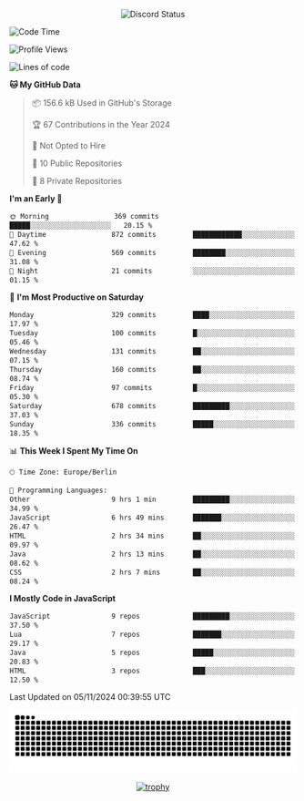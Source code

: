 <!-- Discord Status -->
<p align="center">
  <img src="https://lanyard.cnrad.dev/api/531896089096486922?borderRadius=30px" alt="Discord Status" />
</p>

<!--START_SECTION:waka-->
![Code Time](http://img.shields.io/badge/Code%20Time-986%20hrs%2030%20mins-blue)

![Profile Views](http://img.shields.io/badge/Profile%20Views-3-blue)

![Lines of code](https://img.shields.io/badge/From%20Hello%20World%20I%27ve%20Written-3.0%20million%20lines%20of%20code-blue)

**🐱 My GitHub Data** 

> 📦 156.6 kB Used in GitHub's Storage 
 > 
> 🏆 67 Contributions in the Year 2024
 > 
> 🚫 Not Opted to Hire
 > 
> 📜 10 Public Repositories 
 > 
> 🔑 8 Private Repositories 
 > 
**I'm an Early 🐤** 

```text
🌞 Morning                369 commits         █████░░░░░░░░░░░░░░░░░░░░   20.15 % 
🌆 Daytime                872 commits         ████████████░░░░░░░░░░░░░   47.62 % 
🌃 Evening                569 commits         ████████░░░░░░░░░░░░░░░░░   31.08 % 
🌙 Night                  21 commits          ░░░░░░░░░░░░░░░░░░░░░░░░░   01.15 % 
```
📅 **I'm Most Productive on Saturday** 

```text
Monday                   329 commits         ████░░░░░░░░░░░░░░░░░░░░░   17.97 % 
Tuesday                  100 commits         █░░░░░░░░░░░░░░░░░░░░░░░░   05.46 % 
Wednesday                131 commits         ██░░░░░░░░░░░░░░░░░░░░░░░   07.15 % 
Thursday                 160 commits         ██░░░░░░░░░░░░░░░░░░░░░░░   08.74 % 
Friday                   97 commits          █░░░░░░░░░░░░░░░░░░░░░░░░   05.30 % 
Saturday                 678 commits         █████████░░░░░░░░░░░░░░░░   37.03 % 
Sunday                   336 commits         █████░░░░░░░░░░░░░░░░░░░░   18.35 % 
```


📊 **This Week I Spent My Time On** 

```text
🕑︎ Time Zone: Europe/Berlin

💬 Programming Languages: 
Other                    9 hrs 1 min         █████████░░░░░░░░░░░░░░░░   34.99 % 
JavaScript               6 hrs 49 mins       ███████░░░░░░░░░░░░░░░░░░   26.47 % 
HTML                     2 hrs 34 mins       ██░░░░░░░░░░░░░░░░░░░░░░░   09.97 % 
Java                     2 hrs 13 mins       ██░░░░░░░░░░░░░░░░░░░░░░░   08.62 % 
CSS                      2 hrs 7 mins        ██░░░░░░░░░░░░░░░░░░░░░░░   08.24 % 
```

**I Mostly Code in JavaScript** 

```text
JavaScript               9 repos             █████████░░░░░░░░░░░░░░░░   37.50 % 
Lua                      7 repos             ███████░░░░░░░░░░░░░░░░░░   29.17 % 
Java                     5 repos             █████░░░░░░░░░░░░░░░░░░░░   20.83 % 
HTML                     3 repos             ███░░░░░░░░░░░░░░░░░░░░░░   12.50 % 
```




 Last Updated on 05/11/2024 00:39:55 UTC
<!--END_SECTION:waka-->

<!-- GitHub Contribution Snake -->
<p align="center">
  <img src="https://raw.githubusercontent.com/vxnsin/vxnsin/output/github-contribution-grid-snake-dark.svg" alt="GitHub Contribution Snake" />
</p>

<!-- GitHub Trophy -->
<p align="center">
  <a href="https://github.com/ryo-ma/github-profile-trophy">
    <img src="https://github-profile-trophy.vercel.app/?username=vxnsin&theme=onedark" alt="trophy" />
  </a>
</p>
